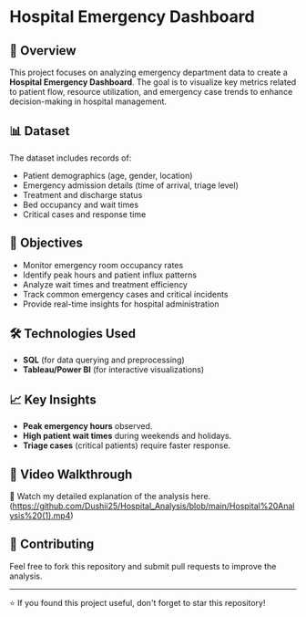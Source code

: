 # Hospital Emergency Dashboard

## 📌 Overview
This project focuses on analyzing emergency department data to create a **Hospital Emergency Dashboard**. The goal is to visualize key metrics related to patient flow, resource utilization, and emergency case trends to enhance decision-making in hospital management.

## 📊 Dataset
The dataset includes records of:
- Patient demographics (age, gender, location)
- Emergency admission details (time of arrival, triage level)
- Treatment and discharge status
- Bed occupancy and wait times
- Critical cases and response time

## 🎯 Objectives
- Monitor emergency room occupancy rates
- Identify peak hours and patient influx patterns
- Analyze wait times and treatment efficiency
- Track common emergency cases and critical incidents
- Provide real-time insights for hospital administration

## 🛠️ Technologies Used
- **SQL** (for data querying and preprocessing)
- **Tableau/Power BI** (for interactive visualizations)


## 📈 Key Insights
- **Peak emergency hours** observed.
- **High patient wait times** during weekends and holidays.
- **Triage cases** (critical patients) require faster response.


## 🎥 Video Walkthrough
🎥 Watch my detailed explanation of the analysis here. (https://github.com/Dushii25/Hospital_Analysis/blob/main/Hospital%20Analysis%20(1).mp4)

## 🤝 Contributing
Feel free to fork this repository and submit pull requests to improve the analysis.


---
⭐ If you found this project useful, don't forget to star this repository!



